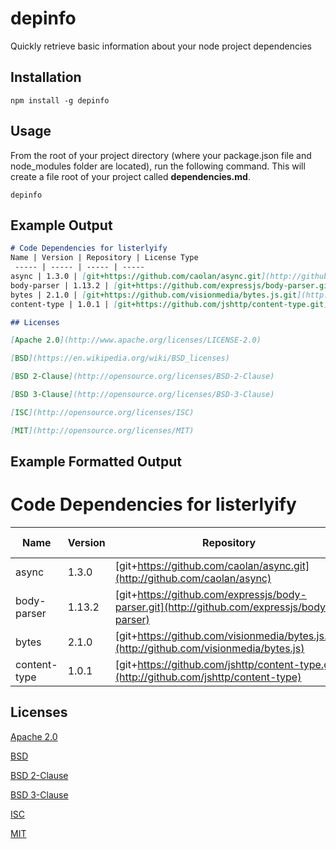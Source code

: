 # depinfo
Quickly retrieve basic information about your node project dependencies

## Installation

```
npm install -g depinfo
```

## Usage

From the root of your project directory (where your package.json file and node_modules folder are located), run the following command. This will create a file root of your project called **dependencies.md**.

```
depinfo
```

## Example Output

```markdown
# Code Dependencies for listerlyify
Name | Version | Repository | License Type
 ----- | ----- | ----- | -----
async | 1.3.0 | [git+https://github.com/caolan/async.git](http://github.com/caolan/async) | MIT |  
body-parser | 1.13.2 | [git+https://github.com/expressjs/body-parser.git](http://github.com/expressjs/body-parser) | MIT |  
bytes | 2.1.0 | [git+https://github.com/visionmedia/bytes.js.git](http://github.com/visionmedia/bytes.js) | MIT |  
content-type | 1.0.1 | [git+https://github.com/jshttp/content-type.git](http://github.com/jshttp/content-type) | MIT |  

## Licenses

[Apache 2.0](http://www.apache.org/licenses/LICENSE-2.0)

[BSD](https://en.wikipedia.org/wiki/BSD_licenses)

[BSD 2-Clause](http://opensource.org/licenses/BSD-2-Clause)

[BSD 3-Clause](http://opensource.org/licenses/BSD-3-Clause)

[ISC](http://opensource.org/licenses/ISC)

[MIT](http://opensource.org/licenses/MIT)
```

## Example Formatted Output

# Code Dependencies for listerlyify
Name | Version | Repository | License Type
 ----- | ----- | ----- | -----
async | 1.3.0 | [git+https://github.com/caolan/async.git](http://github.com/caolan/async) | MIT |  
body-parser | 1.13.2 | [git+https://github.com/expressjs/body-parser.git](http://github.com/expressjs/body-parser) | MIT |  
bytes | 2.1.0 | [git+https://github.com/visionmedia/bytes.js.git](http://github.com/visionmedia/bytes.js) | MIT |  
content-type | 1.0.1 | [git+https://github.com/jshttp/content-type.git](http://github.com/jshttp/content-type) | MIT |  

## Licenses

[Apache 2.0](http://www.apache.org/licenses/LICENSE-2.0)

[BSD](https://en.wikipedia.org/wiki/BSD_licenses)

[BSD 2-Clause](http://opensource.org/licenses/BSD-2-Clause)

[BSD 3-Clause](http://opensource.org/licenses/BSD-3-Clause)

[ISC](http://opensource.org/licenses/ISC)

[MIT](http://opensource.org/licenses/MIT)
